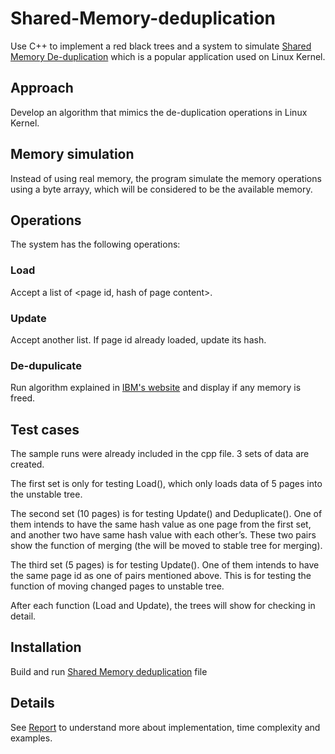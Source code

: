 # Shared-Memory-deduplication

Use C++ to implement a red black trees and a system to simulate [Shared Memory De-duplication](https://www.ibm.com/developerworks/linux/library/l-kernel-shared-memory/index.html) which is a popular application used on Linux Kernel.

## Approach
Develop an algorithm that mimics the de-duplication operations in Linux Kernel. 

## Memory simulation
Instead of using real memory, the program simulate the memory operations using a byte arrayy, which will be considered to be the available memory.

## Operations
The system has the following operations: 

### Load
Accept a list of <page id, hash of page content>. 

### Update
Accept another list. If page id already loaded, update its hash.

### De-dupulicate
Run algorithm explained in [IBM's website](https://www.ibm.com/developerworks/linux/library/l-kernel-shared-memory/index.html) and display if any memory is freed.


## Test cases
The sample runs were already included in the cpp file. 3 sets of data are created.

The first set is only for testing Load(), which only loads data of 5 pages into the unstable tree.  

The second set (10 pages) is for testing Update() and Deduplicate(). One of them intends to have the same hash value as one page from the first set, and another two have same hash value with each other’s. These two pairs show the function of merging (the will be moved to stable tree for merging). 

The third set (5 pages) is for testing Update(). One of them intends to have the same page id as one of pairs mentioned above. This is for testing the function of moving changed pages to unstable tree. 

After each function (Load and Update), the trees will show for checking in detail.

## Installation
Build and run [Shared Memory deduplication](SharedMemorydeduplication.cpp) file

## Details
See [Report](Report.pdf) to understand more about implementation, time complexity and examples.
